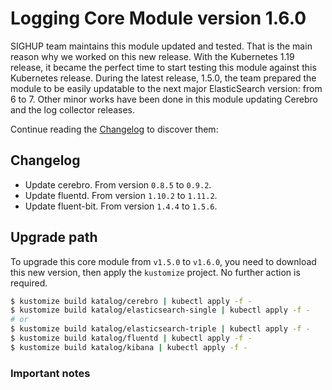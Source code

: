 # Logging Core Module version 1.6.0

SIGHUP team maintains this module updated and tested. That is the main reason why we worked on this new release.
With the Kubernetes 1.19 release, it became the perfect time to start testing this module against this Kubernetes
release. During the latest release, 1.5.0, the team prepared the module to be easily updatable to the next major
ElasticSearch version: from 6 to 7. Other minor works have been done in this module updating Cerebro and the log
collector releases.

Continue reading the [Changelog](#changelog) to discover them:

## Changelog

- Update cerebro. From version `0.8.5` to `0.9.2`.
- Update fluentd. From version `1.10.2` to `1.11.2`.
- Update fluent-bit. From version `1.4.4` to `1.5.6`.


## Upgrade path

To upgrade this core module from `v1.5.0` to `v1.6.0`, you need to download this new version, then apply the
`kustomize` project. No further action is required.

```bash
$ kustomize build katalog/cerebro | kubectl apply -f -
$ kustomize build katalog/elasticsearch-single | kubectl apply -f -
# or
$ kustomize build katalog/elasticsearch-triple | kubectl apply -f -
$ kustomize build katalog/fluentd | kubectl apply -f -
$ kustomize build katalog/kibana | kubectl apply -f -
```


### Important notes

